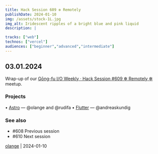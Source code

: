```yaml
---
title: Hack Session 609 ✼ Remotely
publishDate: 2024-01-10
img: /assets/stock-1L.jpg
img_alt: Iridescent ripples of a bright blue and pink liquid
description: |

tracks: ["web"]
technos: ["vercel"]
audiences: ["beginner","advanced","intermediate"]
---
```


## 03.01.2024

Wrap-up of our [Gōng-fu I/O Weekly · Hack Session #609 ✼ Remotely ✼](https://www.meetup.com/gōngfuio/events/297948704/) meetup.

### Projects

• [Astro](https://astro.build) — @olange and @rudifa
• [Flutter](https://flutter.dev) — @andreaskundig

### See also

* #608 Previous session
* #610 Next session

[olange](https://github.com/olange) | 2024-01-10


